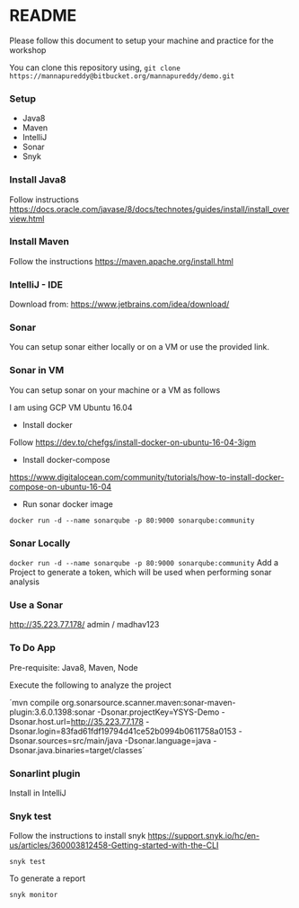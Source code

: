 # README #

Please follow this document to setup your machine and practice for the workshop

You can clone this repository using,
`git clone https://mannapureddy@bitbucket.org/mannapureddy/demo.git`

### Setup ###

* Java8 
* Maven
* IntelliJ
* Sonar
* Snyk

### Install Java8 ###

Follow instructions
https://docs.oracle.com/javase/8/docs/technotes/guides/install/install_overview.html

### Install Maven ###

Follow the instructions
https://maven.apache.org/install.html

### IntelliJ - IDE ###

Download from: https://www.jetbrains.com/idea/download/


### Sonar ###

You can setup sonar either locally or on a VM or use the provided link.

### Sonar in VM ###
You can setup sonar on your machine or a VM as follows

I am using GCP VM Ubuntu 16.04

* Install docker

Follow https://dev.to/chefgs/install-docker-on-ubuntu-16-04-3igm

* Install docker-compose

https://www.digitalocean.com/community/tutorials/how-to-install-docker-compose-on-ubuntu-16-04

* Run sonar docker image

`docker run -d --name sonarqube -p 80:9000 sonarqube:community`

### Sonar Locally ###
`docker run -d --name sonarqube -p 80:9000 sonarqube:community`
Add a Project to generate a token, which will be used when performing sonar analysis

### Use a Sonar ###
http://35.223.77.178/
admin / madhav123


### To Do App ###

Pre-requisite: Java8, Maven, Node

Execute the following to analyze the project

´mvn compile org.sonarsource.scanner.maven:sonar-maven-plugin:3.6.0.1398:sonar   -Dsonar.projectKey=YSYS-Demo   -Dsonar.host.url=http://35.223.77.178   -Dsonar.login=83fad61fdf19794d41ce52b0994b0611758a0153 -Dsonar.sources=src/main/java -Dsonar.language=java -Dsonar.java.binaries=target/classes´
 
### Sonarlint plugin ###

Install in IntelliJ

### Snyk test ###

Follow the instructions to install snyk
https://support.snyk.io/hc/en-us/articles/360003812458-Getting-started-with-the-CLI

`snyk test`

To generate a report

`snyk monitor`
